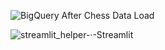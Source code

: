 ![BigQuery After Chess Data Load](https://github.com/oyemishra/dlt_case_study/assets/73794797/308607bf-5e62-426f-9cd2-a5bc6850508b)

![streamlit_helper-·-Streamlit](https://github.com/oyemishra/dlt_case_study/assets/73794797/7764cc99-ec74-4012-a84e-b117ff255467)
